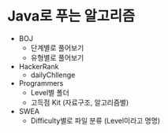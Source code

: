 # Java로 푸는 알고리즘
- BOJ
    - 단계별로 풀어보기
    - 유형별로 풀어보기
- HackerRank
    - dailyChllenge
- Programmers
    - Level별 폴더
    - 고득점 Kit (자료구조, 알고리즘별)
- SWEA
    - Difficulty별로 파일 분류 (Level이라고 명명)